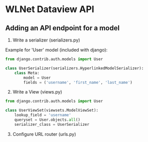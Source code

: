 WLNet Dataview API
==================

Adding an API endpoint for a model
----

1. Write a serializer (serializers.py)


Example for 'User' model (included with django):

````python
from django.contrib.auth.models import User

class UserSerializer(serializers.HyperlinkedModelSerializer):
    class Meta:
        model = User
        fields = ('username', 'first_name', 'last_name')  
````

2. Write a View (views.py)

````python
from django.contrib.auth.models import User

class UserViewSet(viewsets.ModelViewSet):
    lookup_field = 'username'
    queryset = User.objects.all()
    serializer_class = UserSerializer
````

3. Configure URL router (urls.py)